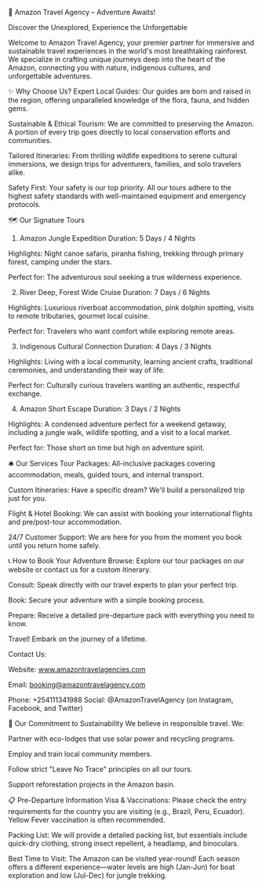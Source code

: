 🌴 Amazon Travel Agency – Adventure Awaits!

Discover the Unexplored, Experience the Unforgettable

Welcome to Amazon Travel Agency, your premier partner for immersive and 
sustainable travel experiences in the world's most breathtaking rainforest.
We specialize in crafting unique journeys deep into the heart of the Amazon, 
connecting you with nature, indigenous cultures, and unforgettable adventures.

✨ Why Choose Us?
Expert Local Guides: Our guides are born and raised in the region, 
offering unparalleled knowledge of the flora, fauna, and hidden gems.

Sustainable & Ethical Tourism: We are committed to preserving the Amazon.
A portion of every trip goes directly to local conservation efforts and communities.

Tailored Itineraries: From thrilling wildlife expeditions to serene cultural immersions,
we design trips for adventurers, families, and solo travelers alike.

Safety First: Your safety is our top priority. All our tours adhere to the
highest safety standards with well-maintained equipment and emergency protocols.


🗺️ Our Signature Tours
1. Amazon Jungle Expedition
Duration: 5 Days / 4 Nights

Highlights: Night canoe safaris, piranha fishing, trekking through primary forest, camping under the stars.

Perfect for: The adventurous soul seeking a true wilderness experience.

2. River Deep, Forest Wide Cruise
Duration: 7 Days / 6 Nights

Highlights: Luxurious riverboat accommodation, pink dolphin spotting, visits to remote tributaries, gourmet local cuisine.

Perfect for: Travelers who want comfort while exploring remote areas.

3. Indigenous Cultural Connection
Duration: 4 Days / 3 Nights

Highlights: Living with a local community, learning ancient crafts, traditional ceremonies, and understanding their way of life.

Perfect for: Culturally curious travelers wanting an authentic, respectful exchange.

4. Amazon Short Escape
Duration: 3 Days / 2 Nights

Highlights: A condensed adventure perfect for a weekend getaway, including a jungle walk,
wildlife spotting, and a visit to a local market.

Perfect for: Those short on time but high on adventure spirit.

🛎️ Our Services
Tour Packages: All-inclusive packages covering accommodation, meals, guided tours, and internal transport.

Custom Itineraries: Have a specific dream? We'll build a personalized trip just for you.

Flight & Hotel Booking: We can assist with booking your international flights and pre/post-tour accommodation.

24/7 Customer Support: We are here for you from the moment you book until you return home safely.

📞 How to Book Your Adventure
Browse: Explore our tour packages on our website or contact us for a custom itinerary.

Consult: Speak directly with our travel experts to plan your perfect trip.

Book: Secure your adventure with a simple booking process.

Prepare: Receive a detailed pre-departure pack with everything you need to know.

Travel! Embark on the journey of a lifetime.

Contact Us:

Website: www.amazontravelagencies.com

Email: booking@amazontravelagency.com

Phone: +254111341988
Social: @AmazonTravelAgency (on Instagram, Facebook, and Twitter)

🌿 Our Commitment to Sustainability
We believe in responsible travel. We:

Partner with eco-lodges that use solar power and recycling programs.

Employ and train local community members.

Follow strict "Leave No Trace" principles on all our tours.

Support reforestation projects in the Amazon basin.

📋 Pre-Departure Information
Visa & Vaccinations: Please check the entry requirements for the country you are visiting (e.g., Brazil, Peru, Ecuador).
Yellow Fever vaccination is often recommended.

Packing List: We will provide a detailed packing list, but essentials include quick-dry clothing,
strong insect repellent, a headlamp, and binoculars.

Best Time to Visit: The Amazon can be visited year-round! Each season offers a different experience—water levels 
are high (Jan-Jun) for boat exploration and low (Jul-Dec) for jungle trekking.

